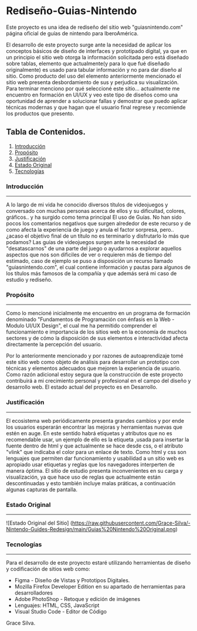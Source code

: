 # Rediseño-Guias-Nintendo
Este proyecto es una idea de rediseño del sitio web "guiasnintendo.com" página oficial de guías de nintendo para IberoAmérica.

El desarrollo de este proyecto surge ante la necesidad de aplicar los conceptos básicos de diseño de interfaces y prototipado digital, ya que en un principio el sitio web otorga la información solicitada pero está diseñado sobre tablas, elemento que actualmente(y para lo que fué diseñado originalmente) es usado para tabular información y no para dar diseño al sitio. Como producto del uso del elemento anteriormente mencionado el sitio web presenta desbordamiento de sus y perjudica su visualización.
Para terminar menciono por qué seleccioné este sitio... actualmente me encuentro en formación en UI/UX y veo este tipo de diseños como una oportunidad de aprender a solucionar fallas y demostrar que puedo aplicar técnicas modernas y que hagan que el usuario final regrese y recomiende los productos que presento.

## Tabla de Contenidos.
1. [Introducción](#introducción)
2. [Propósito](#propósito)
3. [Justificación](#justificación)
4. [Estado Original](#estado-original)
5. [Tecnologías](#tecnologías)

### Introducción
***
A lo largo de mi vida he conocido diversos títulos de videojuegos y conversado con muchas personas acerca de ellos y su dificultad, colores, gráficos.. y ha surgido como tema principal El uso de Guías. No han sido pocos los comentarios negativos que surgen alrededor de este recurso y de como afecta la experiencia de juego y anula el factor sorpresa, pero.. ¿acaso el objetivo final de un título no es terminarlo y disfrutarlo lo más que podamos?
Las guías de videojuegos surgen ante la necesidad de "desatascarnos" de una parte del juego o ayudarnos a explorar aquellos aspectos que nos son dificiles de ver o requieren más de tiempo del estimado, caso de ejemplo se puso a disposición un recurso llamado "guiasnintendo.com", el cual contiene información y pautas para algunos de los títulos más famosos de la compañía y que además será mi caso de estudio y rediseño.

### Propósito
***
Como lo mencioné inicialmente me encuentro en un programa de formación denominado "Fundamentos de Programación con énfasis en la Web - Modulo UI/UX Design", el cual me ha permitido comprender el funcionamiento e importancia de los sitios web en la economía de muchos sectores y de cómo la disposición de sus elementos e interactividad afecta directamente la percepción del usuario.

Por lo anteriormente mencionado y por razones de autoaprendizaje tomé este sitio web como objeto de análisis para desarrollar un prototipo con técnicas y elementos adecuados que mejoren la experiencia de usuario.
Como razón adicional estoy segura que la construcción de este proyecto contribuirá a mi crecimiento personal y profesional en el campo del diseño y desarrollo web.
El estado actual del proyecto es en Desarrollo.

### Justificación
***
El ecosistema web periódicamente presenta grandes cambios y por ende los usuarios esperarán encontrar las mejoras y herramientas nuevas que estén en auge. En este sentido habrá etiquetas y atributos que no es recomendable usar, un ejemplo de ello es la etiqueta <font>,usada para insertar la fuente dentro de html y que actualmente se hace desde css, o el atributo "vlink" que indicaba el color para un enlace de texto. Como html y css son lenguajes que permiten dar funcionamiento y usabilidad a un sitio web es apropiado usar etiquetas y reglas que los navegadores interperten de manera óptima.
El sitio de estudio presenta inconvenientes en su carga y visualización, ya que hace uso de reglas que actualmente están descontinuadas y esto también incluye malas práticas, a continuación algunas capturas de pantalla.

 ### Estado Original
 ***
 ![Estado Original del Sitio] (https://raw.githubusercontent.com/Grace-Silva/-Nintendo-Guides-Redesign/main/Guias%20Nintendo%20Original.png)
 
 ### Tecnologías
 ***
 Para el desarrollo de este proyecto estaré utilizando herramientas de diseño y codificación de sitios web como:
 * Figma - Diseño de Vistas y Prototipos Digitales.
 * Mozilla Firefox Developer Edition en su apartado de herramientas para desarrolladores
 * Adobe PhotoShop - Retoque y edición de imágenes
 * Lenguajes: HTML, CSS, JavaScript
 * Visual Studio Code - Editor de Código
 
Grace Silva.

